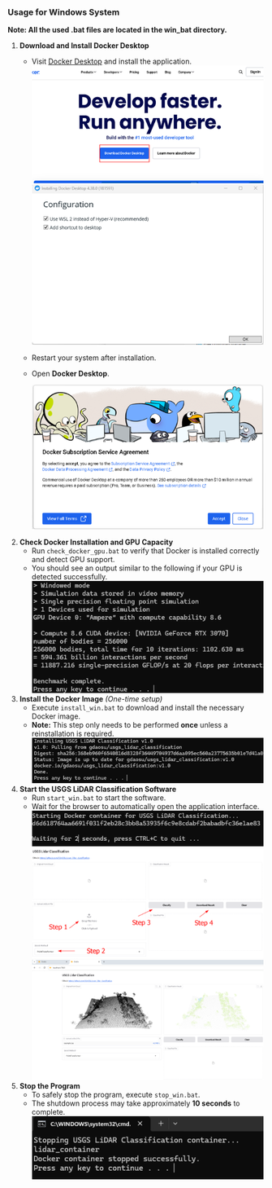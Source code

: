 ### **Usage for Windows System**

**Note: All the used .bat files are located in the win_bat directory.**

1. **Download and Install Docker Desktop**
    - Visit [Docker Desktop](https://www.docker.com/) and install the application.
        ![](readme_figures/download_docker1.png)
        ![](readme_figures/download_docker2.png)
    - Restart your system after installation.
    - Open **Docker Desktop**.
    
        ![](readme_figures/docker_agree.png)
2. **Check Docker Installation and GPU Capacity**
    - Run `check_docker_gpu.bat` to verify that Docker is installed correctly and detect GPU support.
    - You should see an output similar to the following if your GPU is detected successfully.
        ![](readme_figures/check_docker_GPU.png)
3. **Install the Docker Image** *(One-time setup)*
    - Execute `install_win.bat` to download and install the necessary Docker image.
    - **Note:** This step only needs to be performed **once** unless a reinstallation is required.
        ![](readme_figures/install_win.png)
4. **Start the USGS LiDAR Classification Software**
    - Run `start_win.bat` to start the software.
    - Wait for the browser to automatically open the application interface.
        ![](readme_figures/start_win.png)
        ![](readme_figures/tool_GUI_0.png)
        ![](readme_figures/tool_GUI.png)
5. **Stop the Program**
    - To safely stop the program, execute `stop_win.bat`.
    - The shutdown process may take approximately **10 seconds** to complete.
        ![](readme_figures/stop_docker.png)